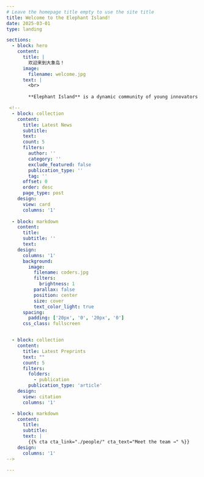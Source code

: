 ```yaml
---
# Leave the homepage title empty to use the site title
title: Welcome to the Elephant Island!
date: 2025-03-01
type: landing

sections:
  - block: hero
    content:
      title: |
        欢迎来到大象岛！
      image:
        filename: welcome.jpg
      text: |
        <br>
        
        **Elephant Island** is a dynamic community of young innovators dedicated to shaping the future through cutting-edge science and technology. Our current focus is on tackling fundamental challenges in neurobiology, immunology, and cancer biology. Join us on this exciting journey of discovery and impact!

 <!-- 
  - block: collection
    content:
      title: Latest News
      subtitle:
      text:
      count: 5
      filters:
        author: ''
        category: ''
        exclude_featured: false
        publication_type: ''
        tag: ''
      offset: 0
      order: desc
      page_type: post
    design:
      view: card
      columns: '1'
  
  - block: markdown
    content:
      title:
      subtitle: ''
      text:
    design:
      columns: '1'
      background:
        image: 
          filename: coders.jpg
          filters:
            brightness: 1
          parallax: false
          position: center
          size: cover
          text_color_light: true
      spacing:
        padding: ['20px', '0', '20px', '0']
      css_class: fullscreen


  - block: collection
    content:
      title: Latest Preprints
      text: ""
      count: 5
      filters:
        folders:
          - publication
        publication_type: 'article'
    design:
      view: citation
      columns: '1'

  - block: markdown
    content:
      title:
      subtitle:
      text: |
        {{% cta cta_link="./people/" cta_text="Meet the team →" %}}
    design:
      columns: '1'
-->
      
---
```

